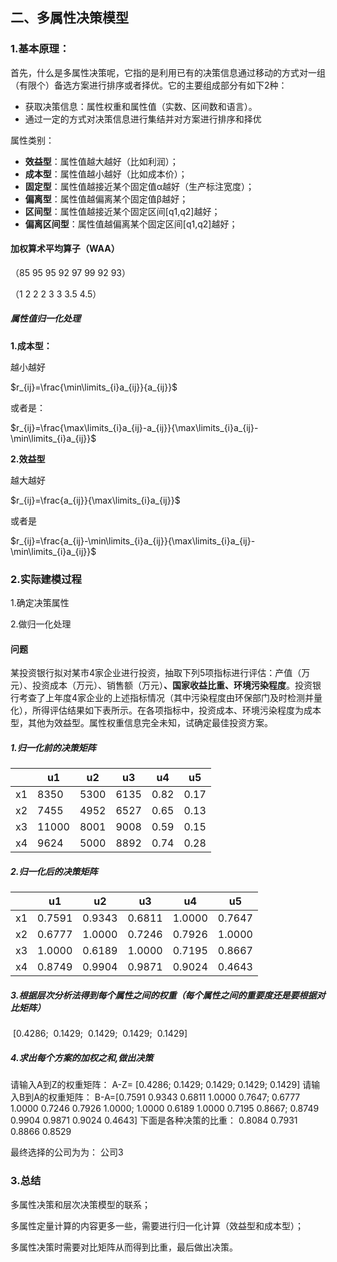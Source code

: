 ## 二、多属性决策模型

### 1.基本原理：

首先，什么是多属性决策呢，它指的是利用已有的决策信息通过移动的方式对一组（有限个）备选方案进行排序或者择优。它的主要组成部分有如下2种：

- 获取决策信息：属性权重和属性值（实数、区间数和语言）。
- 通过一定的方式对决策信息进行集结并对方案进行排序和择优

属性类别：

- **效益型**：属性值越大越好（比如利润）；
- **成本型**：属性值越小越好（比如成本价）；
- **固定型**：属性值越接近某个固定值α越好（生产标注宽度）；
- **偏离型**：属性值越偏离某个固定值β越好；
- **区间型**：属性值越接近某个固定区间[q1,q2]越好；
- **偏离区间型**：属性值越偏离某个固定区间[q1,q2]越好；

#### 加权算术平均算子（WAA）

（85 95 95 92 97 99 92 93）

（1 2 2 2 3 3 3.5 4.5）

##### 属性值归一化处理

**1.成本型：**

越小越好

$r_{ij}=\frac{\min\limits_{i}a_{ij}}{a_{ij}}$

或者是：

$r_{ij}=\frac{\max\limits_{i}a_{ij}-a_{ij}}{\max\limits_{i}a_{ij}-\min\limits_{i}a_{ij}}$

**2.效益型**

越大越好

$r_{ij}=\frac{a_{ij}}{\max\limits_{i}a_{ij}}$

或者是

$r_{ij}=\frac{a_{ij}-\min\limits_{i}a_{ij}}{\max\limits_{i}a_{ij}-\min\limits_{i}a_{ij}}$

### 2.实际建模过程

1.确定决策属性

2.做归一化处理

#### **问题**

某投资银行拟对某市4家企业进行投资，抽取下列5项指标进行评估：产值（万元）、投资成本（万元）、销售额（万元）**、国家收益比重、环境污染程度**。投资银行考查了上年度4家企业的上述指标情况（其中污染程度由环保部门及时检测并量化），所得评估结果如下表所示。在各项指标中，投资成本、环境污染程度为成本型，其他为效益型。属性权重信息完全未知，试确定最佳投资方案。

##### 1.归一化前的决策矩阵

|      | u1    | u2   | u3   | u4   | u5   |
| ---- | ----- | ---- | ---- | ---- | ---- |
| x1   | 8350  | 5300 | 6135 | 0.82 | 0.17 |
| x2   | 7455  | 4952 | 6527 | 0.65 | 0.13 |
| x3   | 11000 | 8001 | 9008 | 0.59 | 0.15 |
| x4   | 9624  | 5000 | 8892 | 0.74 | 0.28 |

##### 2.归一化后的决策矩阵

|      | u1     | u2     | u3     | u4     | u5     |
| ---- | ------ | ------ | ------ | ------ | ------ |
| x1   | 0.7591 | 0.9343 | 0.6811 | 1.0000 | 0.7647 |
| x2   | 0.6777 | 1.0000 | 0.7246 | 0.7926 | 1.0000 |
| x3   | 1.0000 | 0.6189 | 1.0000 | 0.7195 | 0.8667 |
| x4   | 0.8749 | 0.9904 | 0.9871 | 0.9024 | 0.4643 |

##### 3.根据层次分析法得到每个属性之间的权重（每个属性之间的重要度还是要根据对比矩阵）

​    [0.4286;
​    0.1429;
​    0.1429;
​    0.1429;
​    0.1429]

##### 4.求出每个方案的加权之和,做出决策

请输入A到Z的权重矩阵：
A-Z= [0.4286;
    0.1429;
    0.1429;
    0.1429;
    0.1429]
请输入B到A的权重矩阵：
B-A=[0.7591 0.9343 0.6811 1.0000 0.7647;
0.6777 1.0000 0.7246 0.7926 1.0000;
1.0000 0.6189 1.0000 0.7195 0.8667;
0.8749 0.9904 0.9871 0.9024 0.4643]
下面是各种决策的比重：
    0.8084
    0.7931
    0.8866
    0.8529

最终选择的公司为为：
公司3

### 3.总结

多属性决策和层次决策模型的联系；

多属性定量计算的内容更多一些，需要进行归一化计算（效益型和成本型）；

多属性决策时需要对比矩阵从而得到比重，最后做出决策。

